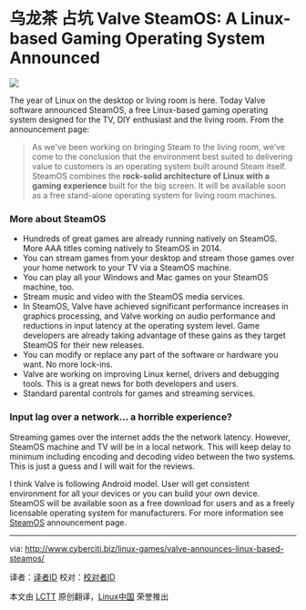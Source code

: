 乌龙茶 占坑
Valve SteamOS: A Linux-based Gaming Operating System Announced
================================================================================
![](http://s0.cyberciti.org/images/faq/2013/09/steam-os.jpg)

The year of Linux on the desktop or living room is here. Today Valve software announced SteamOS, a free Linux-based gaming operating system designed for the TV, DIY enthusiast and the living room. From the announcement page:

> As we've been working on bringing Steam to the living room, we’ve come to the conclusion that the environment best suited to delivering value to customers is an operating system built around Steam itself. SteamOS combines the **rock-solid architecture of Linux with a gaming experience** built for the big screen. It will be available soon as a free stand-alone operating system for living room machines.

### More about SteamOS ###

- Hundreds of great games are already running natively on SteamOS. More AAA titles coming natively to SteamOS in 2014.
- You can stream games from your desktop and stream those games over your home network to your TV via a SteamOS machine.
- You can play all your Windows and Mac games on your SteamOS machine, too.
- Stream music and video with the SteamOS media services.
- In SteamOS, Valve have achieved significant performance increases in graphics processing, and Valve working on audio performance and reductions in input latency at the operating system level. Game developers are already taking advantage of these gains as they target SteamOS for their new releases.
- You can modify or replace any part of the software or hardware you want. No more lock-ins.
- Valve are working on improving Linux kernel, drivers and debugging tools. This is a great news for both developers and users.
- Standard parental controls for games and streaming services.

### Input lag over a network... a horrible experience? ###

Streaming games over the internet adds the the network latency. However, SteamOS machine and TV will be in a local network. This will keep delay to minimum including encoding and decoding video between the two systems. This is just a guess and I will wait for the reviews.

I think Valve is following Android model. User will get consistent environment for all your devices or you can build your own device. SteamOS will be available soon as a free download for users and as a freely licensable operating system for manufacturers. For more information see [SteamOS][1] announcement page.

--------------------------------------------------------------------------------

via: http://www.cyberciti.biz/linux-games/valve-announces-linux-based-steamos/

译者：[译者ID](https://github.com/译者ID) 校对：[校对者ID](https://github.com/校对者ID)

本文由 [LCTT](https://github.com/LCTT/TranslateProject) 原创翻译，[Linux中国](http://linux.cn/) 荣誉推出

[1]:http://store.steampowered.com/livingroom/SteamOS/
